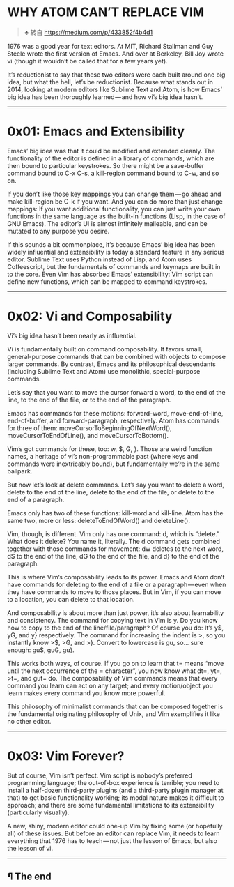 # WHY ATOM CAN’T REPLACE VIM

> ♣ 转自 https://medium.com/p/433852f4b4d1

1976 was a good year for text editors. At MIT, Richard Stallman and Guy Steele wrote the first version of Emacs. And over at Berkeley, Bill Joy wrote vi (though it wouldn’t be called that for a few years yet).

It’s reductionist to say that these two editors were each built around one big idea, but what the hell, let’s be reductionist. Because what stands out in 2014, looking at modern editors like Sublime Text and Atom, is how Emacs’ big idea has been thoroughly learned — and how vi’s big idea hasn’t.

---

# 0x01: Emacs and Extensibility
Emacs’ big idea was that it could be modified and extended cleanly. The functionality of the editor is defined in a library of commands, which are then bound to particular keystrokes. So there might be a save-buffer command bound to C-x C-s, a kill-region command bound to C-w, and so on.

If you don’t like those key mappings you can change them — go ahead and make kill-region be C-k if you want. And you can do more than just change mappings: If you want additional functionality, you can just write your own functions in the same language as the built-in functions (Lisp, in the case of GNU Emacs). The editor’s UI is almost infinitely malleable, and can be mutated to any purpose you desire.

If this sounds a bit commonplace, it’s because Emacs’ big idea has been widely influential and extensibility is today a standard feature in any serious editor. Sublime Text uses Python instead of Lisp, and Atom uses Coffeescript, but the fundamentals of commands and keymaps are built in to the core. Even Vim has absorbed Emacs’ extensibility: Vim script can define new functions, which can be mapped to command keystrokes.

---

# 0x02: Vi and Composability
Vi’s big idea hasn’t been nearly as influential.

Vi is fundamentally built on command composability. It favors small, general-purpose commands that can be combined with objects to compose larger commands. By contrast, Emacs and its philosophical descendants (including Sublime Text and Atom) use monolithic, special-purpose commands.

Let’s say that you want to move the cursor forward a word, to the end of the line, to the end of the file, or to the end of the paragraph.

Emacs has commands for these motions: forward-word, move-end-of-line, end-of-buffer, and forward-paragraph, respectively. Atom has commands for three of them: moveCursorToBeginningOfNextWord(), moveCursorToEndOfLine(), and moveCursorToBottom().

Vim’s got commands for these, too: w, $, G, }. Those are weird function names, a heritage of vi’s non-programmable past (where keys and commands were inextricably bound), but fundamentally we’re in the same ballpark.

But now let’s look at delete commands. Let’s say you want to delete a word, delete to the end of the line, delete to the end of the file, or delete to the end of a paragraph.

Emacs only has two of these functions: kill-word and kill-line. Atom has the same two, more or less: deleteToEndOfWord() and deleteLine().

Vim, though, is different. Vim only has one command: d, which is “delete.” What does it delete? You name it, literally. The d command gets combined together with those commands for movement: dw deletes to the next word, d$ to the end of the line, dG to the end of the file, and d} to the end of the paragraph.

This is where Vim’s composability leads to its power. Emacs and Atom don’t have commands for deleting to the end of a file or a paragraph — even when they have commands to move to those places. But in Vim, if you can move to a location, you can delete to that location.

And composability is about more than just power, it’s also about learnability and consistency. The command for copying text in Vim is y. Do you know how to copy to the end of the line/file/paragraph? Of course you do: It’s y$, yG, and y} respectively. The command for increasing the indent is >, so you instantly know >$, >G, and >}. Convert to lowercase is gu, so… sure enough: gu$, guG, gu}.

This works both ways, of course. If you go on to learn that t= means “move until the next occurrence of the = character”, you now know what dt=, yt=, >t=, and gut= do. The composability of Vim commands means that every command you learn can act on any target; and every motion/object you learn makes every command you know more powerful.

This philosophy of minimalist commands that can be composed together is the fundamental originating philosophy of Unix, and Vim exemplifies it like no other editor.

---

# 0x03: Vim Forever?
But of course, Vim isn’t perfect. Vim script is nobody’s preferred programming language; the out-of-box experience is terrible; you need to install a half-dozen third-party plugins (and a third-party plugin manager at that) to get basic functionality working; its modal nature makes it difficult to approach; and there are some fundamental limitations to its extensibility (particularly visually).

A new, shiny, modern editor could one-up Vim by fixing some (or hopefully all) of these issues. But before an editor can replace Vim, it needs to learn everything that 1976 has to teach — not just the lesson of Emacs, but also the lesson of vi.

---

## ¶ The end
